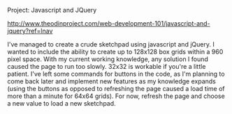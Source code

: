 Project: Javascript and JQuery

http://www.theodinproject.com/web-development-101/javascript-and-jquery?ref=lnav

I've managed to create a crude sketchpad using javascript and jQuery. I wanted to include the ability to create up to 128x128 box grids within a 960 pixel space. With my current working knowledge, any solution I found caused the page to run too slowly. 32x32 is workable if you're a little patient. I've left some commands for buttons in the code, as I'm planning to come back later and implement new features as my knowledge expands (using the buttons as opposed to refreshing the page caused a load time of more than a minute for 64x64 grids). For now, refresh the page and choose a new value to load a new sketchpad. 
